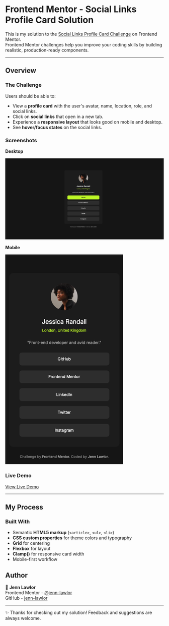 # Frontend Mentor - Social Links Profile Card Solution

This is my solution to the [Social Links Profile Card Challenge](https://www.frontendmentor.io/challenges/social-links-profile-card-component-8YEmA6ZsQ) on Frontend Mentor.  
Frontend Mentor challenges help you improve your coding skills by building realistic, production-ready components.

---

## Overview

### The Challenge

Users should be able to:

- View a **profile card** with the user's avatar, name, location, role, and social links.
- Click on **social links** that open in a new tab.
- Experience a **responsive layout** that looks good on mobile and desktop.
- See **hover/focus states** on the social links.

### Screenshots

**Desktop**

![Desktop Screenshot](design/desktop-version.png)

**Mobile**

![Mobile Screenshot](design/mobile-version.png)

### Live Demo

[View Live Demo](https://jenn-lawlor.github.io/social-links-profile)

---

## My Process

### Built With

- Semantic **HTML5 markup** (`<article>`, `<ul>`, `<li>`)
- **CSS custom properties** for theme colors and typography
- **Grid** for centering
- **Flexbox** for layout
- **Clamp()** for responsive card width
- Mobile-first workflow

## Author

👤 **Jenn Lawlor**  
Frontend Mentor - [@jenn-lawlor](https://www.frontendmentor.io/profile/jenn-lawlor)  
GitHub - [jenn-lawlor](https://github.com/jenn-lawlor)

---

✨ Thanks for checking out my solution! Feedback and suggestions are always welcome.
